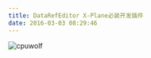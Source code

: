 ```yaml
---
title: DataRefEditor X-Plane必装开发插件
date: 2016-03-03 08:29:46
---
```



![cpuwolf](/images/data/attachment/201603/04/001838moqea2awabsewm3e.jpg)

